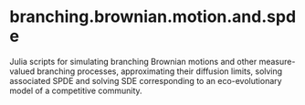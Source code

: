# branching.brownian.motion.and.spde

Julia scripts for simulating branching Brownian motions and other measure-valued branching processes, approximating their diffusion limits, solving associated SPDE and solving SDE corresponding to an eco-evolutionary model of a competitive community.
